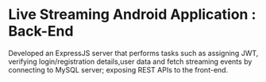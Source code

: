 # Live Streaming Android Application : Back-End
Developed an ExpressJS server that performs tasks such as assigning JWT, verifying login/registration details,user data and fetch streaming events by connecting to MySQL server; exposing REST APIs to the front-end.

